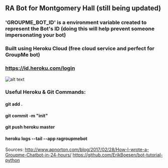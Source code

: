 ## RA Bot for Montgomery Hall (still being updated)


### 'GROUPME_BOT_ID' is a environment variable created to represent the Bot's ID (doing this will help prevent someone impersonating your bot)


### Built using Heroku Cloud (free cloud service and perfect for GroupMe bot) 
### https://id.heroku.com/login

![alt text](https://ibb.co/XWNYccm)
<!-- https://ibb.co/Jc1L6MC
https://ibb.co/tXWRxth) -->


### Useful Heroku & Git Commands:
#### git add . 
#### git commit -m "init"
#### git push heroku master
#### heroku logs --tail --app ragroupmebot


Sources:
http://www.apnorton.com/blog/2017/02/28/How-I-wrote-a-Groupme-Chatbot-in-24-hours/
https://github.com/ErikBoesen/bot-tutorial-python
